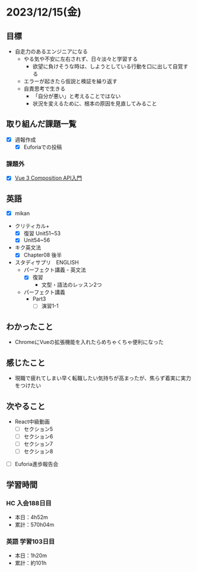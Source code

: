 # 2023/12/15(金)

## 目標

- 自走力のあるエンジニアになる
  - やる気や不安に左右されず、日々淡々と学習する
    - 欲望に負けそうな時は、しようとしている行動を口に出して自覚する
  - エラーが起きたら仮説と検証を繰り返す
  - 自責思考で生きる
    - 「自分が悪い」と考えることではない
    - 状況を変えるために、根本の原因を見直してみること

## 取り組んだ課題一覧

- [x] 週報作成
  - [x] Euforiaでの投稿

### 課題外

- [x] [Vue 3 Composition API入門](https://www.youtube.com/playlist?list=PLh6V6_7fbbo-ikZ2ax2J1Xke6Wqnyw1Ft)

## 英語

- [x] mikan
- クリティカル+
  - [x] 復習 Unit51~53
  - [x] Unit54~56

- キク英文法
  - [x] Chapter08 後半

- スタディサプリ　ENGLISH
  - パーフェクト講義 - 英文法
    - [x] 復習
      - 文型・語法のレッスン2つ
  - パーフェクト講義
    - Part3
      - [ ] 演習1-1

## わかったこと

- ChromeにVueの拡張機能を入れたらめちゃくちゃ便利になった

## 感じたこと

- 現職で疲れてしまい早く転職したい気持ちが高まったが、焦らず着実に実力をつけたい

## 次やること

- React中級動画
  - [ ] セクション5
  - [ ] セクション6
  - [ ] セクション7
  - [ ] セクション8

- [ ] Euforia進歩報告会

## 学習時間

### HC 入会188日目

- 本日：4h52m
- 累計：570h04m

### 英語 学習103日目

- 本日：1h20m
- 累計：約101h
